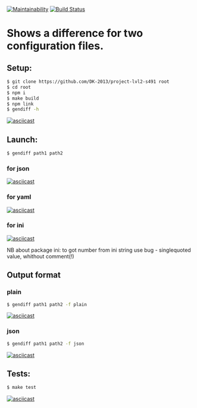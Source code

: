 [![Maintainability](https://api.codeclimate.com/v1/badges/65b52db3feb21597b432/maintainability)](https://codeclimate.com/github/DK-2013/project-lvl2-s491/maintainability)
[![Build Status](https://travis-ci.com/DK-2013/project-lvl2-s491.svg?branch=master)](https://travis-ci.com/DK-2013/project-lvl2-s491)

##
# Shows a difference for two configuration files.
##

## Setup:
```sh
$ git clone https://github.com/DK-2013/project-lvl2-s491 root
$ cd root
$ npm i
$ make build
$ npm link
$ gendiff -h
```
[![asciicast](https://asciinema.org/a/fkp6eo9HCLh4SxRc6oPFrG8In.svg)](https://asciinema.org/a/fkp6eo9HCLh4SxRc6oPFrG8In?speed=2&theme=monokai)

## Launch:
```sh
$ gendiff path1 path2
```
### for json
[![asciicast](https://asciinema.org/a/NyYJFNVOIaPxrafjRLpne2sNq.svg)](https://asciinema.org/a/NyYJFNVOIaPxrafjRLpne2sNq?speed=2&theme=monokai)
### for yaml
[![asciicast](https://asciinema.org/a/1JrH7MFkMkC8juQwVJZdI9Ifc.svg)](https://asciinema.org/a/1JrH7MFkMkC8juQwVJZdI9Ifc?speed=2&theme=monokai)
### for ini
[![asciicast](https://asciinema.org/a/s4gwPtJoH9u1scS40p8afwK3y.svg)](https://asciinema.org/a/s4gwPtJoH9u1scS40p8afwK3y?speed=2&theme=monokai)

NB about package ini: to got number from ini string use bug - singlequoted value, whithout comment(!)

## Output format
### plain
```sh
$ gendiff path1 path2 -f plain
```
[![asciicast](https://asciinema.org/a/aCUpmz3c3D4cYedgRR0CRkDKi.svg)](https://asciinema.org/a/aCUpmz3c3D4cYedgRR0CRkDKi?speed=2&theme=monokai)
### json
```sh
$ gendiff path1 path2 -f json
```
[![asciicast](https://asciinema.org/a/QvZNQbl1a5gnmXsCxmB5jqQN1.svg)](https://asciinema.org/a/QvZNQbl1a5gnmXsCxmB5jqQN1?speed=2&theme=monokai)

## Tests:
```sh
$ make test
```
[![asciicast](https://asciinema.org/a/ky9zjieSzGtcPpsvhurj49J7i.svg)](https://asciinema.org/a/ky9zjieSzGtcPpsvhurj49J7i?speed=2&theme=monokai)
